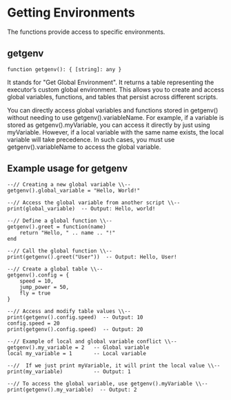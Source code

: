 # Getting Environments
The functions provide access to specific environments.

## getgenv
```luau
function getgenv(): { [string]: any }
```
It stands for "Get Global Environment". It returns a table representing the executor’s custom global environment. This allows you to create and access global variables, functions, and tables that persist across different scripts.

You can directly access global variables and functions stored in getgenv() without needing to use getgenv().variableName. For example, if a variable is stored as getgenv().myVariable, you can access it directly by just using myVariable.
However, if a local variable with the same name exists, the local variable will take precedence. In such cases, you must use getgenv().variableName to access the global variable.

## Example usage for getgenv

```luau
--// Creating a new global variable \\--
getgenv().global_variable = "Hello, World!"

--// Access the global variable from another script \\--
print(global_variable)  -- Output: Hello, world!

--// Define a global function \\--
getgenv().greet = function(name)
    return "Hello, " .. name .. "!"
end

--// Call the global function \\--
print(getgenv().greet("User"))  -- Output: Hello, User!

--// Create a global table \\--
getgenv().config = {
    speed = 10,
    jump_power = 50,
    fly = true
}

--// Access and modify table values \\--
print(getgenv().config.speed)  -- Output: 10
config.speed = 20
print(getgenv().config.speed)  -- Output: 20

--// Example of local and global variable conflict \\--
getgenv().my_variable = 2   -- Global variable
local my_variable = 1       -- Local variable

--//  If we just print myVariable, it will print the local value \\--
print(my_variable)          -- Output: 1

--// To access the global variable, use getgenv().myVariable \\--
print(getgenv().my_variable)  -- Output: 2
```
